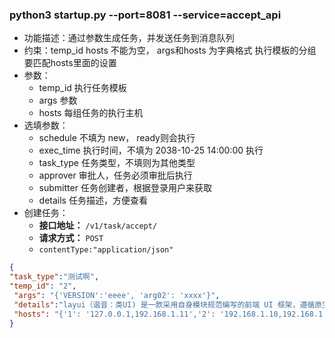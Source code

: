 ### python3 startup.py --port=8081  --service=accept_api
- 功能描述：通过参数生成任务，并发送任务到消息队列
- 约束：temp_id hosts 不能为空， args和hosts 为字典格式 执行模板的分组要匹配hosts里面的设置
- 参数：
  - temp_id 执行任务模板
  - args      参数
  - hosts     每组任务的执行主机
- 选填参数：
  - schedule 不填为 new，  ready则会执行
  - exec_time 执行时间，不填为 2038-10-25 14:00:00  执行
  - task_type 任务类型，不填则为其他类型
  - approver  审批人，任务必须审批后执行
  - submitter 任务创建者，根据登录用户来获取
  - details   任务描述，方便查看
- 创建任务：
  - **接口地址：** `/v1/task/accept/`
  - **请求方式：** `POST`
  - `contentType:"application/json"`
```json
{
"task_type":"测试啊",
"temp_id": "2",
 "args": "{'VERSION':'eeee', 'arg02': 'xxxx'}",
 "details":"layui（谐音：类UI) 是一款采用自身模块规范编写的前端 UI 框架，遵循原生 HTML/CSS/JS 的书写与组织形式，门槛极低，拿来即用。其外在极简，却又不失饱满的内在，体积轻盈，组件丰盈，从核心代码到 API 的每一处细节都经过精心雕琢，非常适合界面的快速开发。layui 首个版本发布于2016年金秋，她区别于那些基于 MVVM 底层的 UI 框架，却并非逆道而行，而是信奉返璞归真之道。准确地说，她更多是为服务端程序员量身定做，你无需涉足各种前端工具的复杂配置，只需面对浏览器本身，让一切你所需要的元素与交互，从这里信手拈来。",
 "hosts": "{'1': '127.0.0.1,192.168.1.11','2': '192.168.1.10,192.168.1.11'}"
}
```